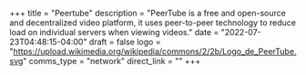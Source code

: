 +++
title = "Peertube"
description = "PeerTube is a free and open-source and decentralized video platform, it uses peer-to-peer technology to reduce load on individual servers when viewing videos."
date = "2022-07-23T04:48:15-04:00"
draft = false
logo = "https://upload.wikimedia.org/wikipedia/commons/2/2b/Logo_de_PeerTube.svg"
comms_type = "network"
direct_link = ""
+++
